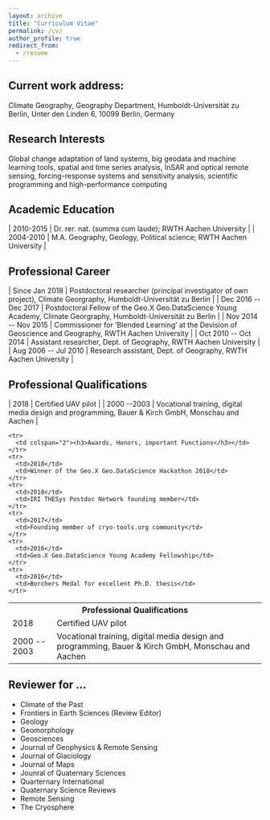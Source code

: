 ```yaml
---
layout: archive
title: "Curriculum Vitae"
permalink: /cv/
author_profile: true
redirect_from:
  - /resume
---
```


## Current work address: 
Climate Geography, Geography Department, Humboldt-Universität zu Berlin,
Unter den Linden 6, 10099 Berlin, Germany

## Research Interests

Global change adaptation of land systems, big geodata and machine learning tools, spatial and time series analysis, InSAR and optical remote sensing, forcing-response systems and sensitivity analysis, scientific programming and high-performance computing

## Academic Education

| 2010-2015 | Dr. rer. nat. (summa cum laude); RWTH Aachen University |
| 2004-2010 | M.A. Geography, Geology, Political science; RWTH Aachen University |

## Professional Career

| Since Jan 2018 | Postdoctoral researcher (principal investigator of own project), Climate Georgraphy, Humboldt-Universität zu Berlin |
| Dec 2016 -- Dec 2017 | Postdoctoral Fellow of the Geo.X Geo.DataScience Young Academy, Climate Georgraphy, Humboldt-Universität zu Berlin |
| Nov 2014 -- Nov 2015 | Commissioner for ‘Blended Learning’ at the Devision of Geoscience and Geography, RWTH Aachen University |
| Oct 2010 -- Oct 2014 | Assistant researcher, Dept. of Geography, RWTH Aachen University |
| Aug 2006 -- Jul 2010 | Research assistant, Dept. of Geography, RWTH Aachen University |

## Professional Qualifications 

| 2018 | Certified UAV pilot |
| 2000 --2003 | Vocational training, digital media design and programming, Bauer & Kirch GmbH, Monschau and Aachen |



<table>
	<tr>
	  <th colspan="2">Professional Qualifications</th>
	</tr>
	<tr>
	  <td>2018</td>
	  <td>Certified UAV pilot</td>
	</tr>
	<tr>
	  <td>2000 -- 2003 </td>
	  <td>Vocational training, digital media design and programming, Bauer & Kirch GmbH, Monschau and Aachen</td>
	</tr>
	
	<tr>
	  <td colspan="2"><h3>Awards, Honors, important Functions</h3></td>
	</tr>
	<tr>
	  <td>2018</td>
	  <td>Winner of the Geo.X Geo.DataScience Hackathon 2018</td>
	</tr>
	<tr>
	  <td>2018</td>
	  <td>IRI THESys Postdoc Network founding member</td>
	</tr>
	<tr>
	  <td>2017</td>
	  <td>Founding member of cryo-tools.org community</td>
	</tr>
	<tr>
	  <td>2016</td>
	  <td>Geo.X Geo.DataScience Young Academy Fellowship</td>
	</tr>
	<tr>
	  <td>2016</td>
	  <td>Borchers Medal for excellent Ph.D. thesis</td>
	</tr>
</table>

## Reviewer for ...
- Climate of the Past
- Frontiers in Earth Sciences (Review Editor)
- Geology
- Geomorphology
- Geosciences
- Journal of Geophysics & Remote Sensing
- Journal of Glaciology
- Journal of Maps
- Jounral of Quaternary Sciences
- Quarternary International
- Quaternary Science Reviews	
- Remote Sensing
- The Cryosphere
